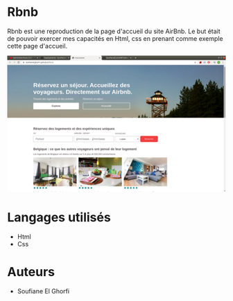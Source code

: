 # Rbnb

Rbnb est une reproduction de la page d'accueil du site AirBnb. Le but était de pouvoir exercer mes capacités en Html, css en prenant comme exemple cette page d'accueil.

![](Images/capture1.png)

# Langages utilisés

  - Html
  - Css
  
# Auteurs

  - Soufiane El Ghorfi


